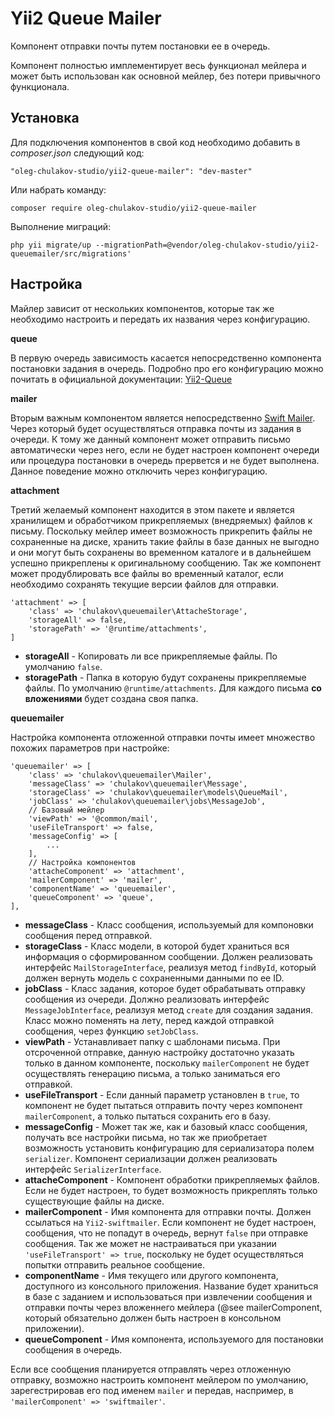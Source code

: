 Yii2 Queue Mailer
=================

Компонент отправки почты путем постановки ее в очередь.

Компонент полностью имплементирует весь функционал мейлера и может быть использован
как основной мейлер, без потери привычного функционала.

Установка
---------

Для подключения компонентов в свой код необходимо добавить в _composer.json_ следующий код:
```
"oleg-chulakov-studio/yii2-queue-mailer": "dev-master"
```

Или набрать команду:
```
composer require oleg-chulakov-studio/yii2-queue-mailer
```

Выполнение миграций:
```
php yii migrate/up --migrationPath=@vendor/oleg-chulakov-studio/yii2-queuemailer/src/migrations'
```

Настройка
---------

Майлер зависит от нескольких компонентов, которые так же необходимо
настроить и передать их названия через конфигурацию.

**queue**

В первую очередь зависимость касается непосредственно компонента постановки задания в очередь.
Подробно про его конфигурацию можно почитать в официальной документации: [Yii2-Queue](https://github.com/yiisoft/yii2-queue/blob/master/docs/guide-ru/usage.md)

**mailer**

Вторым важным компонентом является непосредственно [Swift Mailer](https://github.com/yiisoft/yii2-swiftmailer).
Через который будет осуществляться отправка почты из задания в очереди. К тому же данный компонент может
отправить письмо автоматически через него, если не будет настроен компонент очереди или процедура постановки
в очередь прервется и не будет выполнена. Данное поведение можно отключить через конфигурацию.

**attachment**

Третий желаемый компонент находится в этом пакете и является хранилищем и обработчиком
прикрепляемых (внедряемых) файлов к письму. Поскольку мейлер имеет возможность прикрепить файлы
не сохраненные на диске, хранить такие файлы в базе данных не выгодно и они могут быть
сохранены во временном каталоге и в дальнейшем успешно прикреплены к оригинальному сообщению.
Так же компонент может продублировать все файлы во временный каталог, если необходимо сохранять
текущие версии файлов для отправки.

```
'attachment' => [
    'class' => 'chulakov\queuemailer\AttacheStorage',
    'storageAll' => false,
    'storagePath' => '@runtime/attachments',
]
```

- **storageAll** - Копировать ли все прикрепляемые файлы. По умолчанию `false`.
- **storagePath** - Папка в которую будут сохранены прикрепляемые файлы. По умолчанию `@runtime/attachments`.
Для каждого письма __со вложениями__ будет создана своя папка.

**queuemailer**

Настройка компонента отложенной отправки почты имеет множество похожих параметров при настройке:

```
'queuemailer' => [
    'class' => 'chulakov\queuemailer\Mailer',
    'messageClass' => 'chulakov\queuemailer\Message',
    'storageClass' => 'chulakov\queuemailer\models\QueueMail',
    'jobClass' => 'chulakov\queuemailer\jobs\MessageJob',
    // Базовый мейлер
    'viewPath' => '@common/mail',
    'useFileTransport' => false,
    'messageConfig' => [
        ...
    ],
    // Настройка компонентов
    'attacheComponent' => 'attachment',
    'mailerComponent' => 'mailer',
    'componentName' => 'queuemailer',
    'queueComponent' => 'queue',
],
```

- **messageClass** - Класс сообщения, используемый для компоновки сообщения перед отправкой.
- **storageClass** - Класс модели, в которой будет храниться вся информация о сформированном сообщении.
Должен реализовать интерфейс `MailStorageInterface`, реализуя метод `findById`, который должен вернуть
модель с сохраненными данными по ее ID.
- **jobClass** - Класс задания, которое будет обрабатывать отправку сообщения из очереди.
Должно реализовать интерфейс `MessageJobInterface`, реализуя метод `create` для создания задания.
Класс можно поменять на лету, перед каждой отправкой сообщения, через функцию `setJobClass`.
- **viewPath** - Устанавливает папку с шаблонами письма. При отсроченной отправке, данную настройку
достаточно указать только в данном компоненте, поскольку `mailerComponent` не будет осуществлять
генерацию письма, а только заниматься его отправкой.
- **useFileTransport** - Если данный параметр установлен в `true`, то компонент не будет
пытаться отправить почту через компонент `mailerComponent`, а только пытаться сохранить его в базу.
- **messageConfig** - Может так же, как и базовый класс сообщения, получать все настройки письма,
но так же приобретает возможность установить конфигурацию для сериализатора полем `serializer`.
Компонент сериализации должен реализовать интерфейс `SerializerInterface`.
- **attacheComponent** - Компонент обработки прикрепляемых файлов.
Если не будет настроен, то будет возможность прикреплять только существующие файлы на диске.
- **mailerComponent** - Имя компонента для отправки почты. Должен ссылаться на `Yii2-swiftmailer`.
Если компонент не будет настроен, сообщения, что не попадут в очередь, вернут `false` при отправке сообщения.
Так же может не настраиваться при указании `'useFileTransport' => true`, поскольку не
будет осуществляться попытки отправить реальное сообщение.
- **componentName** - Имя текущего или другого компонента, доступного из консольного приложения.
Название будет храниться в базе с заданием и использоваться при извлечении сообщения и отправки почты
через вложеннего мейлера (@see mailerComponent, который обязательно должен быть настроен в консольном приложении).
- **queueComponent** - Имя компонента, используемого для постановки сообщения в очередь.

Если все сообщения планируется отправлять через отложенную отправку,
возможно настроить компонент мейлером по умолчанию, зарегестрировав его под именем `mailer`
и передав, наспример, в `'mailerComponent' => 'swiftmailer'`.
